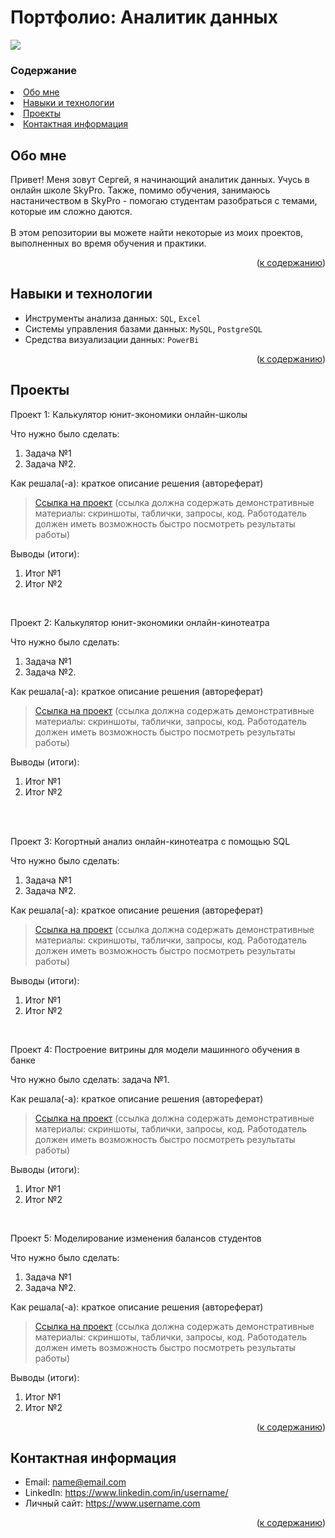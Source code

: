 # Портфолио: Аналитик данных

![](https://mir-s3-cdn-cf.behance.net/project_modules/max_1200/699e4762225981.5a89af14d87a9.gif)

### Содержание

<li><a href="#обо-мне">Обо мне</a></li>
<li><a href="#навыки-и-технологии">Навыки и технологии</a></li>
<li><a href="#проекты">Проекты</a></li>
<li><a href="#контактная-информация">Контактная информация</a></li>

## Обо мне 

Привет! Меня зовут Сергей, я начинающий аналитик данных. Учусь в онлайн школе SkyPro. Также, помимо обучения, занимаюсь настаничеством в SkyPro - помогаю студентам разобраться с темами, которые им сложно даются.
<br><br>В этом репозитории вы можете найти некоторые из моих проектов, выполненных во время обучения и практики.
<br>

<p align="right">(<a href="#содержание">к содержанию</a>)</p>

## Навыки и технологии
- Инструменты анализа данных: ``SQL``, ``Excel`` 
- Системы управления базами данных: ``MySQL``, ``PostgreSQL``
- Средства визуализации данных: ``PowerBi``
 
<p align="right">(<a href="#содержание">к содержанию</a>)</p>

## Проекты
<p> Проект 1: Калькулятор юнит-экономики онлайн-школы</p>
<p>Что нужно было сделать:<p>
<ol>
  <li>Задача №1</li>
  <li>Задача №2.</li>
</ol>

<p>Как решала(-а): краткое описание решения (автореферат)<p>


> <a href="https://github.com/Skyproportfolio/data-analytics-5month/blob/main/Проект%20№1.xlsx">Ссылка на проект</a>
  (ссылка должна содержать демонстративные материалы: скриншоты, таблички, запросы, код. Работодатель должен иметь возможность быстро посмотреть результаты работы)

<p>Выводы (итоги):<p>
<ol>
  <li>Итог №1</li>
  <li>Итог №2</li>
</ol>
<br> 

<p> Проект 2: Калькулятор юнит-экономики онлайн-кинотеатра</p>
<p>Что нужно было сделать:<p>
<ol>
  <li>Задача №1</li>
  <li>Задача №2.</li>
</ol>

<p>Как решала(-а): краткое описание решения (автореферат)<p>

> <a href="https://drive.google.com/drive/folders/11HcEeqniyrCMjuwHZ0GLysX0A2SEv-_x">Ссылка на проект</a>
 (ссылка должна содержать демонстративные материалы: скриншоты, таблички, запросы, код. Работодатель должен иметь возможность быстро посмотреть результаты работы)
 
<p>Выводы (итоги):<p>
<ol>
  <li>Итог №1</li>
  <li>Итог №2</li>
</ol>
<br> 

<br> 
<p> Проект 3: Когортный анализ онлайн-кинотеатра с помощью SQL</p>
<p>Что нужно было сделать:<p>
<ol>
  <li>Задача №1</li>
  <li>Задача №2.</li>
</ol>

<p>Как решала(-а): краткое описание решения (автореферат)<p>
  
> <a href="https://drive.google.com/drive/folders/1wdD-mfSeIsHWgrMLJz8Tv_ClAuP_EAOQ?usp=sharing">Ссылка на проект</a>
(ссылка должна содержать демонстративные материалы: скриншоты, таблички, запросы, код. Работодатель должен иметь возможность быстро посмотреть результаты работы)

  <p>Выводы (итоги):<p>
<ol>
  <li>Итог №1</li>
  <li>Итог №2</li>
</ol>

<br> 
<p>Проект 4: Построение витрины для модели машинного обучения в банке </p> 
<p>Что нужно было сделать: задача №1.<p>
  
<p>Как решала(-а): краткое описание решения (автореферат)<p>

> <a href="https://drive.google.com/drive/folders/1QOk5AAh6x7jK_yHgfKI2sUFYR7AWUi5u">Ссылка на проект</a>
(ссылка должна содержать демонстративные материалы: скриншоты, таблички, запросы, код. Работодатель должен иметь возможность быстро посмотреть результаты работы)
  
 <p>Выводы (итоги):<p>
<ol>
  <li>Итог №1</li>
  <li>Итог №2</li>
</ol>
<br> 


<p>Проект 5: Моделирование изменения балансов студентов</p> 
<p>Что нужно было сделать:<p>
<ol>
  <li>Задача №1</li>
  <li>Задача №2.</li>
</ol>

<p>Как решала(-а): краткое описание решения (автореферат)<p>

> <a href="https://github.com/Skyproportfolio/data-analytics-5month/blob/main/Проект%205.xlsx">Ссылка на проект</a>
(ссылка должна содержать демонстративные материалы: скриншоты, таблички, запросы, код. Работодатель должен иметь возможность быстро посмотреть результаты работы)
 
 <p>Выводы (итоги):<p>
<ol>
  <li>Итог №1</li>
  <li>Итог №2</li>
</ol>

<p align="right">(<a href="#содержание">к содержанию</a>)</p>

## Контактная информация
- Email: name@email.com
- LinkedIn: https://www.linkedin.com/in/username/
- Личный сайт: https://www.username.com

<p align="right">(<a href="#содержание">к содержанию</a>)</p>

<!-- MARKDOWN LINKS & IMAGES -->
<!-- https://www.markdownguide.org/basic-syntax/#reference-style-links -->
[SQL-img]: https://img.shields.io/badge/SQL-blue?style=for-the-badge&logo=amazondynamodb&logoColor=white
[Excel-img]: https://img.shields.io/badge/Excel-green?style=for-the-badge&logo=microsoftexcel&logoColor=white
[Python-img]: https://img.shields.io/badge/Python-blue?logo=python&logoColor=yellow
